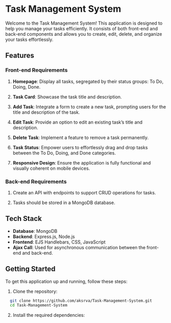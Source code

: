 # Task Management System

Welcome to the Task Management System! This application is designed to help you manage your tasks efficiently. It consists of both front-end and back-end components and allows you to create, edit, delete, and organize your tasks effortlessly.

## Features

### Front-end Requirements

1. **Homepage**: Display all tasks, segregated by their status groups: To Do, Doing, Done.

2. **Task Card**: Showcase the task title and description.

3. **Add Task**: Integrate a form to create a new task, prompting users for the title and description of the task.

4. **Edit Task**: Provide an option to edit an existing task’s title and description.

5. **Delete Task**: Implement a feature to remove a task permanently.

6. **Task Status**: Empower users to effortlessly drag and drop tasks between the To Do, Doing, and Done categories.

7. **Responsive Design**: Ensure the application is fully functional and visually coherent on mobile devices.

### Back-end Requirements

1. Create an API with endpoints to support CRUD operations for tasks.

2. Tasks should be stored in a MongoDB database.

## Tech Stack

- **Database**: MongoDB
- **Backend**: Express.js, Node.js
- **Frontend**: EJS Handlebars, CSS, JavaScript
- **Ajax Call**: Used for asynchronous communication between the front-end and back-end.

## Getting Started

To get this application up and running, follow these steps:

1. Clone the repository:
 ```bash
   git clone https://github.com/aksrva/Task-Management-System.git
   cd Task-Management-System
```
2. Install the required dependencies:
